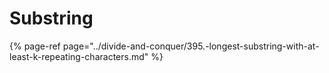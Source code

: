# Substring

{% page-ref page="../divide-and-conquer/395.-longest-substring-with-at-least-k-repeating-characters.md" %}



